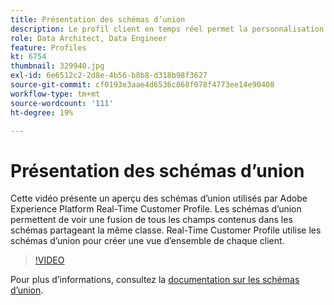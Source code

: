 ```yaml
---
title: Présentation des schémas d’union
description: Le profil client en temps réel permet la personnalisation cross-canal à l’échelle de chaque étape du parcours client. Les données par lots ou en flux continu peuvent être activées pour Real-time Customer Profile en activant le schéma et le jeu de données correspondant.
role: Data Architect, Data Engineer
feature: Profiles
kt: 6754
thumbnail: 329940.jpg
exl-id: 6e6512c2-2d8e-4b56-b8b8-d318b98f3627
source-git-commit: cf0193e3aae4d6536c868f078f4773ee14e90408
workflow-type: tm+mt
source-wordcount: '111'
ht-degree: 19%

---
```


# Présentation des schémas d’union

Cette vidéo présente un aperçu des schémas d’union utilisés par Adobe Experience Platform Real-Time Customer Profile. Les schémas d’union permettent de voir une fusion de tous les champs contenus dans les schémas partageant la même classe. Real-Time Customer Profile utilise les schémas d’union pour créer une vue d’ensemble de chaque client.

>[!VIDEO](https://video.tv.adobe.com/v/329940?quality=12&learn=on)

Pour plus d’informations, consultez la [documentation sur les schémas d’union](https://experienceleague.adobe.com/docs/experience-platform/profile/union-schemas/union-schema.html).


